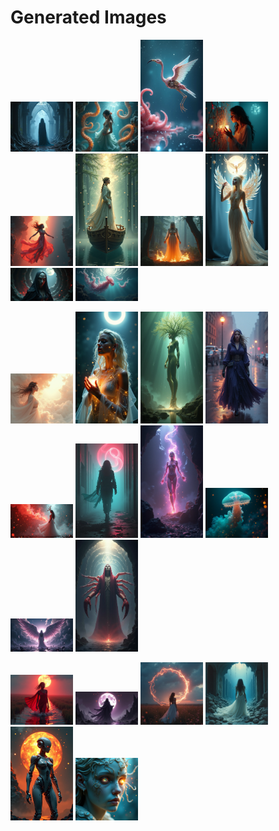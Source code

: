 # Generated Images



<img src="2025_06_20_01.png" width="100"/> <img src="2025_06_20_02.png" width="100"/> <img src="2025_06_20_03.png" width="100"/> <img src="2025_06_20_04.png" width="100"/> <img src="2025_06_20_05.png" width="100"/> <img src="2025_06_20_06.png" width="100"/> <img src="2025_06_20_07.png" width="100"/> <img src="2025_06_20_08.png" width="100"/> <img src="2025_06_20_09.png" width="100"/> <img src="2025_06_20_10.png" width="100"/>

<img src="2025_06_20_11.png" width="100"/> <img src="2025_06_20_12.png" width="100"/> <img src="2025_06_20_13.png" width="100"/> <img src="2025_06_20_14.png" width="100"/> <img src="2025_06_20_15.png" width="100"/> <img src="2025_06_20_16.png" width="100"/> <img src="2025_06_20_17.png" width="100"/> <img src="2025_06_20_18.png" width="100"/> <img src="2025_06_20_19.png" width="100"/> <img src="2025_06_20_20.png" width="100"/>

<img src="2025_06_20_21.png" width="100"/> <img src="2025_06_20_22.png" width="100"/> <img src="2025_06_20_23.png" width="100"/> <img src="2025_06_20_24.png" width="100"/> <img src="2025_06_20_25.png" width="100"/> <img src="2025_06_20_26.png" width="100"/>